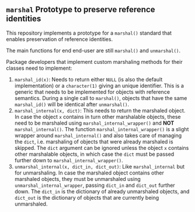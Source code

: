 
## `marshal` Prototype to preserve reference identities

This repository implements a prototype for a `marshal()` standard that
enables preservation of reference identities.

The main functions for end end-user are still `marshal()` and
`unmarshal()`.

Package developers that implement custom marshaling methods for their
classes need to implement:

1.  `marshal_id(x)`: Needs to return either `NULL` (is also the default
    implementation) or a `character(1)` giving an unique identifier.
    This is a generic that needs to be implemented for objects with
    reference semantics. During a single call to `marshal()`, objects
    that have the same `marshal_id()` will be identical after
    `unmarshal()`.
2.  `marshal_internal(x, dict)`: This needs to return the marshaled
    object. In case the object `x` contains in turn other marshalable
    objects, these need to be marshaled using
    `marshal_internal_wrapper()` and **NOT** `marshal_internal()`. The
    function `marshal_internal_wrapper()` is a slight wrapper around
    `marshal_internal()` and also takes care of managing the `dict`,
    i.e. marshaling of objects that were already marshaled is skipped.
    The `dict` argument can be ignored unless the object `x` contains
    other marshalable objects, in which case the `dict` must be passed
    further down to `marshal_internal_wrapper()`.
3.  `unmarshal_internal(x, dict_in, dict_out)`: Like `marshal_internal`
    but for unmarshaling. In case the marshaled object contains other
    marshaled objects, they must be unmarshaled using
    `unmarshal_internal_wrapper`, passing `dict_in` and `dict_out`
    further down. The `dict_in` is the dictionary of already unmarshaled
    objects, and `dict_out` is the dictionary of objects that are
    currently being unmarshaled.
